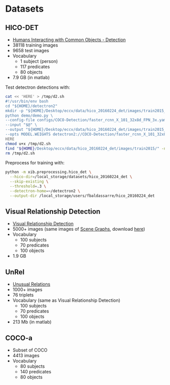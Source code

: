 # Datasets

## HICO-DET
- [Humans Interacting with Common Objects - Detection](http://www-personal.umich.edu/~ywchao/hico/)
- 38118 training images
- 9658 test images
- Vocabulary
  - 1 subject (person)
  - 117 predicates
  - 80 objects
- 7.9 GB (in matlab)

Test detectron detections with:
```bash
cat << 'HERE' > /tmp/d2.sh
#!/usr/bin/env bash
cd "${HOME}/detectron2"
mkdir -p "${HOME}/Desktop/eccv/data/hico_20160224_det/images/train2015_bb/"
python demo/demo.py \
--config-file configs/COCO-Detection/faster_rcnn_X_101_32x8d_FPN_3x.yaml \
--input "$@" \
--output "${HOME}/Desktop/eccv/data/hico_20160224_det/images/train2015_bb/" \
--opts MODEL.WEIGHTS detectron2://COCO-Detection/faster_rcnn_X_101_32x8d_FPN_3x/139173657/model_final_68b088.pkl
HERE
chmod u+x /tmp/d2.sh
find "${HOME}/Desktop/eccv/data/hico_20160224_det/images/train2015/" -name '*.jpg' -exec /tmp/d2.sh {} +
rm /tmp/d2.sh
```

Preprocess for training with:
```bash
python -m xib.preprocessing.hico_det \
  --hico-dir=/local_storage/datasets/hico_20160224_det \
  --skip-existing \
  --threshold=.3 \
  --detectron-home=~/detectron2 \
  --output-dir /local_storage/users/fbaldassarre/hico_20160224_det
```

## Visual Relationship Detection
- [Visual Relationship Detection](https://cs.stanford.edu/people/ranjaykrishna/vrd/)
- 5000+ images (same images of [Scene Graphs](https://cs.stanford.edu/~danfei/scene-graph/), download [here](http://imagenet.stanford.edu/internal/jcjohns/scene_graphs/sg_dataset.zip))
- Vocabulary
  - 100 subjects
  - 70 predicates
  - 100 objects
- 1.9 GB

## UnRel
- [Unusual Relations](https://www.di.ens.fr/willow/research/unrel/)
- 1000+ images
- 76 triplets
- Vocabulary (same as Visual Relationship Detection)
  - 100 subjects
  - 70 predicates
  - 100 objects
- 213 Mb (in matlab)

## COCO-a
- Subset of COCO
- 4413 images
- Vocabulary
  - 80 subjects
  - 140 predicates
  - 80 objects